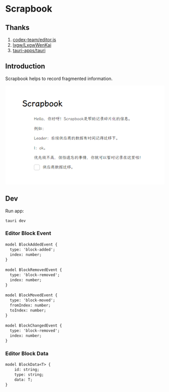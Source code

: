 # Scrapbook

## Thanks

1. [codex-team/editor.js](https://github.com/codex-team/editor.js)
2. [lxgw/LxgwWenKai](https://github.com/lxgw/LxgwWenKai)
3. [tauri-apps/tauri](https://github.com/tauri-apps/tauri)

## Introduction

Scrapbook helps to record fragmented information.

![](./asset/demo.png)

## Dev

Run app: 

```shell
tauri dev
```

### Editor Block Event

```text
model BlockAddedEvent {
  type: 'block-added';
  index: number;
}

model BlockRemovedEvent {
  type: 'block-removed';
  index: number;
}

model BlockMovedEvent {
  type: 'block-moved';
  fromIndex: number;
  toIndex: number;
}

model BlockChangedEvent {
  type: 'block-removed';
  index: number;
}
```

### Editor Block Data

```text
model BlockData<T> {
    id: string;
    type: string;
    data: T;
}
```
